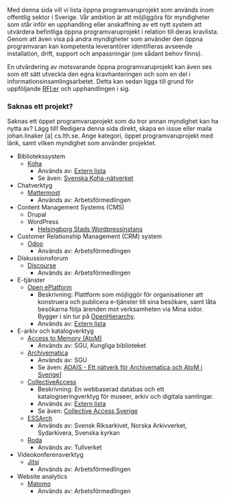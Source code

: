 Med denna sida vill vi lista öppna programvaruprojekt som används inom offentlig sektor i Sverige. Vår ambition är att möjliggöra för myndigheter som står inför en upphandling eller anskaffning av ett nytt system att utvärdera befintliga öppna programvaruprojekt i relation till deras kravlista. Genom att även visa på andra myndigheter som använder den öppna programvaran kan kompetenta leverantörer identifieras avseende installation, drift, support och anpassningar (om sådant behov finns).

En utvärdering av motsvarande öppna programvaruprojekt kan även ses som ett sätt utveckla den egna kravhanteringen och som en del i informationsinsamlingsarbetet. Detta kan sedan ligga till grund för uppföljande [RFI:er](https://www.upphandlingsmyndigheten.se/inkopsprocessen/forbered-upphandling/tidig-dialog/request-for-information-rfi-och-extern-remiss?_t_hit.id=Boilerplate_Episerver_Features_EpiserverFind_Models_EpiserverFindDocument/695_sv&_t_q=request%20for%20information) och upphandlingen i sig.

### Saknas ett projekt?

Saknas ett öppet programvaruprojekt som du tror annan myndighet kan ha nytta av? Lägg till! Redigera denna sida direkt, skapa en issue eller maila johan.linaker [a] cs.lth.se. Ange kategori, öppet programvaruprojekt med länk, samt vilken myndighet som använder projektet.

* Bibliotekssystem
    * [Koha](https://koha-community.org/)
        * Används av: [Extern lista](https://koha.se/en/medlemmar/)
        * Se även: [Svenska Koha-nätverket](https://koha.se/en/)
* Chatverktyg
    * [Mattermost](https://mattermost.com/community/#tilesSection)
        * Används av: Arbetsförmedlingen
* Content Management Systems (CMS)
    * Drupal
    * WordPress
        * [Helsingborg Stads Wordpressinstans](https://github.com/helsingborg-stad/Municipio-boilerplate)
* Customer Relationship Management (CRM) system
    * [Odoo](https://www.odoo.com/)  
        * Används av: Arbetsförmedlingen
* Diskussionsforum
    * [Discourse](https://www.discourse.org/)  
        * Används av: Arbetsförmedlingen
* E-tjänster
    * [Open ePlatform](http://www.oeplatform.org/)
        * Beskrivning: Plattform som möjliggör för organisationer att konstruera och publicera e-tjänster till sina besökare, samt låta besökarna följa ärenden mot verksamheten via Mina sidor. Bygger i sin tur på [OpenHierarchy](http://openhierarchy.org/).
        * Används av: [Extern lista](http://www.oeplatform.org/omplattformen)
* E-arkiv och katalogverktyg
    * [Access to Memory (AtoM)](https://www.accesstomemory.org/en/)
        * Används av: SGU, Kungliga biblioteket 
    * [Archivematica](https://www.archivematica.org/en/)
        * Används av: SGU
        * Se även: [AOAIS - Ett nätverk för Archivematica och AtoM i Sverige](https://www.archivematica.org/en/)]
    * [CollectiveAccess](https://collectiveaccess.org/)
        * Beskrivning: En webbaserad databas och ett katalogiseringverktyg för museer, arkiv och digitala samlingar.
        * Används av: [Extern lista](https://casverige.wordpress.com/vi-anvander-ca/)
        * Se även: [Collective Access Sverige](https://casverige.wordpress.com/)
    * [ESSArch](https://www.essarch.org/)
        * Används av: Svensk Riksarkivet, Norska Arkivverket, Sydarkivera, Svenska kyrkan
    * [Roda](https://www.roda-community.org/#welcome)
        * Används av: Tullverket
* Videokonferensverktyg
    * [Jitsi](https://jitsi.org/)
        * Används av: Arbetsförmedlingen
* Website analytics
    * [Matomo](https://matomo.org/)
        * Används av: Arbetsförmedlingen

